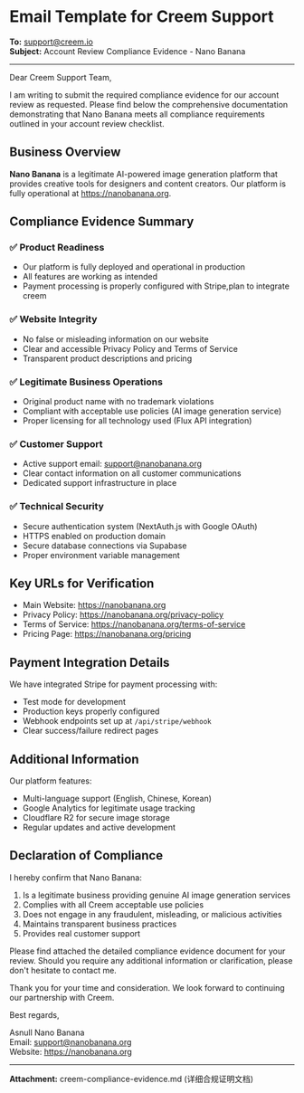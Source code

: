 # Email Template for Creem Support

**To:** support@creem.io  
**Subject:** Account Review Compliance Evidence - Nano Banana

---

Dear Creem Support Team,

I am writing to submit the required compliance evidence for our account review as requested. Please find below the comprehensive documentation demonstrating that Nano Banana meets all compliance requirements outlined in your account review checklist.

## Business Overview

**Nano Banana** is a legitimate AI-powered image generation platform that provides creative tools for designers and content creators. Our platform is fully operational at https://nanobanana.org.

## Compliance Evidence Summary

### ✅ Product Readiness

- Our platform is fully deployed and operational in production
- All features are working as intended
- Payment processing is properly configured with Stripe,plan to integrate creem

### ✅ Website Integrity

- No false or misleading information on our website
- Clear and accessible Privacy Policy and Terms of Service
- Transparent product descriptions and pricing

### ✅ Legitimate Business Operations

- Original product name with no trademark violations
- Compliant with acceptable use policies (AI image generation service)
- Proper licensing for all technology used (Flux API integration)

### ✅ Customer Support

- Active support email: support@nanobanana.org
- Clear contact information on all customer communications
- Dedicated support infrastructure in place

### ✅ Technical Security

- Secure authentication system (NextAuth.js with Google OAuth)
- HTTPS enabled on production domain
- Secure database connections via Supabase
- Proper environment variable management

## Key URLs for Verification

- Main Website: https://nanobanana.org
- Privacy Policy: https://nanobanana.org/privacy-policy
- Terms of Service: https://nanobanana.org/terms-of-service
- Pricing Page: https://nanobanana.org/pricing

## Payment Integration Details

We have integrated Stripe for payment processing with:

- Test mode for development
- Production keys properly configured
- Webhook endpoints set up at `/api/stripe/webhook`
- Clear success/failure redirect pages

## Additional Information

Our platform features:

- Multi-language support (English, Chinese, Korean)
- Google Analytics for legitimate usage tracking
- Cloudflare R2 for secure image storage
- Regular updates and active development

## Declaration of Compliance

I hereby confirm that Nano Banana:

1. Is a legitimate business providing genuine AI image generation services
2. Complies with all Creem acceptable use policies
3. Does not engage in any fraudulent, misleading, or malicious activities
4. Maintains transparent business practices
5. Provides real customer support

Please find attached the detailed compliance evidence document for your review. Should you require any additional information or clarification, please don't hesitate to contact me.

Thank you for your time and consideration. We look forward to continuing our partnership with Creem.

Best regards,

Asnull
Nano Banana  
Email: support@nanobanana.org  
Website: https://nanobanana.org

---

**Attachment:** creem-compliance-evidence.md (详细合规证明文档)
